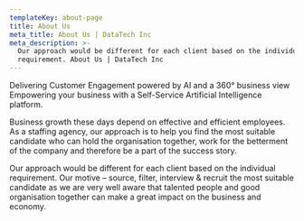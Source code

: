 ```yaml
---
templateKey: about-page
title: About Us
meta_title: About Us | DataTech Inc
meta_description: >-
  Our approach would be different for each client based on the individual
  requirement. About Us | DataTech Inc
---
```

Delivering Customer Engagement powered by AI and a 360° business view  Empowering your business with a Self-Service Artificial Intelligence platform. 

Business growth these days depend on effective and efficient employees. As a staffing agency, our approach is to help you find the most suitable candidate who can hold the organisation together, work for the betterment of the company and therefore be a part of the success story.

Our approach would be different for each client based on the individual requirement. Our motive – source, filter, interview & recruit the most suitable candidate as we are very well aware that talented people and good organisation together can make a great impact on the business and economy.
